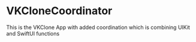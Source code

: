 # VKCloneCoordinator
This is the VKClone App with added coordination which is combining UIKit and SwiftUI functions
